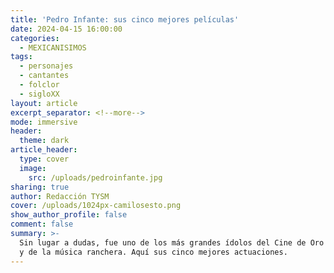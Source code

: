 ```yaml
---
title: 'Pedro Infante: sus cinco mejores películas'
date: 2024-04-15 16:00:00
categories:
  - MEXICANISIMOS
tags:
  - personajes
  - cantantes
  - folclor
  - sigloXX
layout: article
excerpt_separator: <!--more-->
mode: immersive
header:
  theme: dark
article_header:
  type: cover
  image:
    src: /uploads/pedroinfante.jpg
sharing: true
author: Redacción TYSM
cover: /uploads/1024px-camilosesto.png
show_author_profile: false
comment: false
summary: >-
  Sin lugar a dudas, fue uno de los más grandes ídolos del Cine de Oro mexicano
  y de la música ranchera. Aquí sus cinco mejores actuaciones.
---
```

